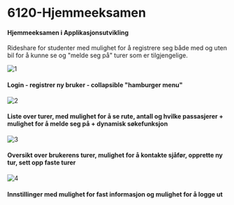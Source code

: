# 6120-Hjemmeeksamen
#### Hjemmeeksamen i Applikasjonsutvikling
Rideshare for studenter med mulighet for å registrere seg både med og uten bil for å kunne se og "melde seg på" turer som er tilgjengelige.

![1](https://user-images.githubusercontent.com/20108194/44272088-2bb7bf80-a23c-11e8-9617-40928ebe6728.PNG)
#### Login - registrer ny bruker - collapsible "hamburger menu"

![2](https://user-images.githubusercontent.com/20108194/44272151-53a72300-a23c-11e8-8ce1-794fd14d4112.PNG)
#### Liste over turer, med mulighet for å se rute, antall og hvilke passasjerer + mulighet for å melde seg på + dynamisk søkefunksjon

![3](https://user-images.githubusercontent.com/20108194/44272166-5d308b00-a23c-11e8-8726-dd6d1606ee9f.PNG)
#### Oversikt over brukerens turer, mulighet for å kontakte sjåfør, opprette ny tur, sett opp faste turer

![4](https://user-images.githubusercontent.com/20108194/44272187-67eb2000-a23c-11e8-9776-d821546e5dc8.PNG)
#### Innstillinger med mulighet for fast informasjon og mulighet for å logge ut
